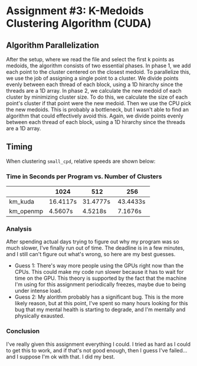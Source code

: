 # Assignment #3: K-Medoids Clustering Algorithm (CUDA)
## Algorithm Parallelization
After the setup, where we read the file and select the first k points as medoids, the algorithm consists of two essential phases.
In phase 1, we add each point to the cluster centered on the closest medoid. To parallelize this, we use the job of assigning a single point to a cluster. We divide points evenly between each thread of each block, using a 1D hirarchy since the threads are a 1D array.
In phase 2, we calculate the new medoid of each cluster by minimizing cluster size. To do this, we calculate the size of each point's cluster if that point were the new medoid. Then we use the CPU pick the new medoids. This is probably a bottleneck, but I wasn't able to find an algorithm that could effectively avoid this. Again, we divide points evenly between each thread of each block, using a 1D hirarchy since the threads are a 1D array.

## Timing
When clustering `small_cpd`, relative speeds are shown below:

### Time in Seconds per Program vs. Number of Clusters
|           | 1024     | 512      | 256      |
|-----------|----------|----------|----------|
| km_kuda   | 16.4117s | 31.4777s | 43.4433s |
| km_openmp | 4.5607s  | 4.5218s  | 7.1676s  |

### Analysis
After spending actual days trying to figure out why my program was so much slower, I've finally run out of time. The deadline is in a few minutes, and I still can't figure out what's wrong, so here are my best guesses.
- Guess 1: There's way more people using the GPUs right now than the CPUs. This could make my code run slower because it has to wait for time on the GPU. This theory is supported by the fact that the machine I'm using for this assignment periodically freezes, maybe due to being under intense load.
- Guess 2: My alorithm probably has a significant bug. This is the more likely reason, but at this point, I've spent so many hours looking for this bug that my mental health is starting to degrade, and I'm mentally and physically exausted.

### Conclusion
I've really given this assignment everything I could. I tried as hard as I could to get this to work, and if that's not good enough, then I guess I've failed... and I suppose I'm ok with that. I did my best.